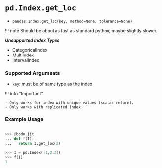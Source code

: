 # `pd.Index.get_loc`

- `pandas.Index.get_loc(key, method=None, tolerance=None)`

!!! note
Should be about as fast as standard python, maybe slightly slower.

***Unsupported Index Types***

- CategoricalIndex
- MultiIndex
- IntervalIndex

### Supported Arguments

- `key`: must be of same type as the index

!!! info "Important"

```
- Only works for index with unique values (scalar return).
- Only works with replicated Index
```

### Example Usage

```py
   
>>> @bodo.jit
... def f(I):
...   return I.get_loc(2)

>>> I = pd.Index([1,2,3])
>>> f(I)
1
```
